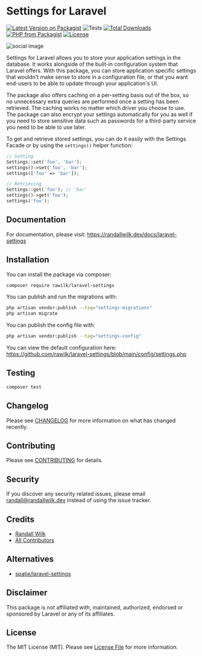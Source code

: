 # Settings for Laravel

[![Latest Version on Packagist](https://img.shields.io/packagist/v/rawilk/laravel-settings.svg?style=flat-square)](https://packagist.org/packages/rawilk/laravel-settings)
![Tests](https://github.com/rawilk/laravel-settings/workflows/Tests/badge.svg?style=flat-square)
[![Total Downloads](https://img.shields.io/packagist/dt/rawilk/laravel-settings.svg?style=flat-square)](https://packagist.org/packages/rawilk/laravel-settings)
[![PHP from Packagist](https://img.shields.io/packagist/php-v/rawilk/laravel-settings?style=flat-square)](https://packagist.org/packages/rawilk/laravel-settings)
[![License](https://img.shields.io/github/license/rawilk/laravel-settings?style=flat-square)](https://github.com/rawilk/laravel-settings/blob/main/LICENSE.md)

![social image](https://banners.beyondco.de/Settings%20for%20Laravel.png?theme=light&packageManager=composer+require&packageName=rawilk%2Flaravel-settings&pattern=architect&style=style_1&description=Store+Laravel+application+settings+in+the+database.&md=1&showWatermark=0&fontSize=100px&images=cog)

Settings for Laravel allows you to store your application settings in the database. It works alongside of the built-in configuration system that Laravel offers. With this package, you can store application specific settings that wouldn't make sense to store in a configuration file, or that you want end-users to be able to update through your application's UI.

The package also offers caching on a per-setting basis out of the box, so no unnecessary extra queries are performed once a setting has been retrieved. The caching works no matter which driver you choose to use. The package can also encrypt your settings automatically for you as well if you need to store sensitive data such as passwords for a third-party service you need to be able to use later.

To get and retrieve stored settings, you can do it easily with the Settings Facade or by using the `settings()` helper function:

```php
// Setting
Settings::set('foo', 'bar');
settings()->set('foo', 'bar');
settings(['foo' => 'bar']);

// Retrieving
Settings::get('foo'); // 'bar'
settings()->get('foo');
settings('foo');
```

## Documentation

For documentation, please visit: https://randallwilk.dev/docs/laravel-settings

## Installation

You can install the package via composer:

```bash
composer require rawilk/laravel-settings
```

You can publish and run the migrations with:

```bash
php artisan vendor:publish --tag="settings-migrations"
php artisan migrate
```

You can publish the config file with:

```bash
php artisan vendor:publish --tag="settings-config"
```

You can view the default configuration here: https://github.com/rawilk/laravel-settings/blob/main/config/settings.php

## Testing

```bash
composer test
```

## Changelog

Please see [CHANGELOG](CHANGELOG.md) for more information on what has changed recently.

## Contributing

Please see [CONTRIBUTING](.github/CONTRIBUTING.md) for details.

## Security

If you discover any security related issues, please email randall@randallwilk.dev instead of using the issue tracker.

## Credits

-   [Randall Wilk](https://github.com/rawilk)
-   [All Contributors](../../contributors)

## Alternatives

- [spatie/laravel-settings](https://github.com/spatie/laravel-settings)

## Disclaimer

This package is not affiliated with, maintained, authorized, endorsed or sponsored by Laravel or any of its affiliates.

## License

The MIT License (MIT). Please see [License File](LICENSE.md) for more information.
